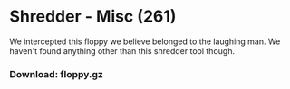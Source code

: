 # Shredder - Misc (261)
We intercepted this floppy we believe belonged to the laughing man. We haven't found anything other than this shredder tool though.  
### Download: floppy.gz 
